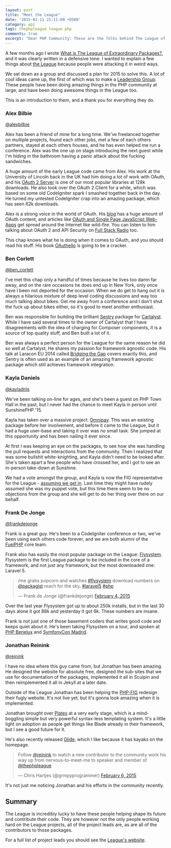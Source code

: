 ```yaml
---
layout: post
title: "Meet the League"
date: '2015-02-11 21:11:00 +0500'
category: api
tags: thephpleague league php
comments: true
excerpt: "Dear PHP Community: These are the folks behind The League of Extraordinary Packages, who you should know, but maybe do not."
---
```


A few months ago I wrote [What is The League of Extraordinary Packages?](/php/2014/10/16/what-is-the-league-of-extraordinary-packages/), and it was clearly written in a defensive tone. I wanted to explain a few things about [the League](http://thephpleague.com/) because people were attacking it in weird ways. 

We sat down as a group and discussed a plan for 2015 to solve this. A _lot_ of cool ideas came up, the first of which was to make a [Leadership Group](https://github.com/thephpleague/thephpleague.github.io/wiki/Leadership-Group). These people have been doing amazing things in the PHP community at large, and have been doing awesome things in the League too. 

This is an introduction to them, and a thank you for everything they do.

### Alex Bilbie 

[@alexbilbie](http://twitter.com/alexbilbie)

Alex has been a friend of mine for a long time. We've freelanced together on multiple projects, found each other jobs, met a few of each others partners, stayed at each others houses, and he has even helped me run a conference. Alex was the one up on stage introducing the next guest while I'm hiding in the bathroom having a panic attack about the fucking sandwiches.

A huge amount of the early League code came from Alex. His work at the University of Lincoln back in the UK had him doing a lot of work with OAuth, and his [OAuth 2 Server](http://oauth2.thephpleague.com/) is one of our most popular libraries at 128k downloads. He also took over the OAuth 2 Client for a while, which was based on some old CodeIgniter spark I smashed together back in the day. He turned my untested CodeIgniter crap into an amazing package, which has seen 62k downloads.

Alex is a strong voice in the world of OAuth. His [blog](http://alexbilbie.com/) has a huge amount of OAuth content, and articles like [OAuth and Single Page JavaScript Web-Apps](http://alexbilbie.com/2014/11/oauth-and-javascript/) get spread around the Internet like wild-fire. You can listen to him talking about OAuth 2 and API Security on [Full Stack Radio](http://fullstackradio.com/episodes/4/) too. 

This chap knows what he is doing when it comes to OAuth, and you should read his stuff. His book [OAuthello](https://leanpub.com/oauthello-a-book-about-oauth/) is going to be a cracker.

### Ben Corlett 

[@ben_corlett](http://twitter.com/ben_corlett)

I've met this chap only a handful of times because he lives too damn far away, and on the rare occasions he does end up in New York, only once have I been not deported for the occasion. When we do get to hang out it is always a hilarious mixture of deep level coding discussions and way too much talking about bikes. Get me away from a conference and I don't shut the fuck up about bikes either, so it's good to meet another enthusiast.

Ben was responsible for building the brilliant [Sentry](https://cartalyst.com/manual/sentry) package for [Cartalyst](https://cartalyst.com/). While I have said several times to the owner of Cartalyst that I have disagreements with the idea of charging for Composer components, it is a source of top quality stuff, and Ben built a lot of it. 

Ben was always a perfect person for the League for the same reason he did so well at Cartalyst; He shares my passion for framework agnostic code. His talk at Laracon EU 2014 called [Bridging the Gap](http://lanyrd.com/2013/laraconeu/scpfbm/) covers exactly this, and Sentry is often used as an example of an amazing framework agnostic package which still achieves framework integration.

### Kayla Daniels 

[@kayladnls](http://twitter.com/kayladnls)

We've been talking on-line for ages, and she's been a guest on PHP Town Hall in the past, but I never had the chance to meet Kayla in person until SunshinePHP '15. 

Kayla has taken over a massive project: [Omnipay](http://omnipay.thephpleague.com/). This was an existing package before her involvement, and before it came to the League, but it had a huge user-base and taking it over was no small task. She jumped at this opportunity and has been nailing it ever since.

At first I was keeping an eye on the packages, to see how she was handling the pull requests and interactions from the community. Then I realized that was some bullshit white-knighting, and Kayla didn't need to be looked after. She's taken apart a few people who have crossed her, and I got to see an in-person take-down at Sunshine.

We had a vote amongst the group, and Kayla is now the FIG representative for the League - [assuming we get in](https://groups.google.com/forum/#!topic/php-fig/db0jvZJI5XQ). Last time they might have rudely assumed she was my puppet vote, but this time there seem to be no objections from the group and she will get to do her thing over there on our behalf.

### Frank De Jonge 

[@frankdejonge](http://twitter.com/frankdejonge)

Frank is a great guy. He's been to a CodeIgniter conference or two, we've been using each others code forever, and we are both alumni of the [FuelPHP](http://fuelphp.com/) core team.

Frank also has easily the most popular package on the League: [Flysystem](http://flysystem.thephpleague.com). Flysystem is the first League package to be included in the core of a framework, and not just any framework, but the most downloaded one: Laravel 5.

<blockquote class="twitter-tweet" lang="en"><p>/me grabs popcorn and watches <a href="https://twitter.com/hashtag/flysystem?src=hash">#flysystem</a> download numbers on <a href="https://twitter.com/packagist">@packagist</a> reach for the sky. <a href="https://twitter.com/hashtag/laravel5?src=hash">#laravel5</a> <a href="https://twitter.com/hashtag/php?src=hash">#php</a></p>&mdash; Frank de Jonge (@frankdejonge) <a href="https://twitter.com/frankdejonge/status/562985843225550849">February 4, 2015</a></blockquote>
<script async src="//platform.twitter.com/widgets.js" charset="utf-8"></script>

Over the last year Flysystem got up to about 250k installs, but in the last 30 days alone it got 88k and yesterday it got 6k. These numbers are insane.

Frank is not just one of those basement coders that writes good code and keeps quiet about it. He's been taking Flysystem on a tour, and spoken at [PHP Benelux](https://conference.phpbenelux.eu/2015/grid-portfolio/abstract-filesystems-flysystem/) and [SymfonyCon Madrid](http://madrid2014.symfony.com/).

### Jonathan Reinink 

[@reinink](http://twitter.com/reinink)

I have no idea where this guy came from, but Jonathan has been amazing. He designed the website for absolute free, designed the sub-sites that we use for documentation of the packages, implemented it all in Sculpin and then reimplemented it all in Jekyll at a later date.

Outside of the League Jonathan has been helping the [PHP-FIG](http://php-fig.org/) redesign their fugly website. It's not live yet, but it's gonna look amazing when it is implemented.

Jonathan brought over [Plates](http://platesphp.com/) at a very early stage, which is a mind-boggling simple but very powerful syntax-less templating system. It's a little light on adoption as people get things like Blade already in their framework, but I see a good future for it. 

He's also recently released [Glide](http://glide.thephpleague.com/), which I like because it has kayaks on the homepage.

<blockquote class="twitter-tweet" lang="en"><p>Follow <a href="https://twitter.com/reinink">@reinink</a> to watch a new contributor to the community work his way up from nervous-to-meet-me to speaker and member of <a href="https://twitter.com/thephpleague">@thephpleague</a></p>&mdash; Chris Hartjes (@grmpyprogrammer) <a href="https://twitter.com/grmpyprogrammer/status/563697001419010048">February 6, 2015</a></blockquote>
<script async src="//platform.twitter.com/widgets.js" charset="utf-8"></script>

It's not just me noticing Jonathan and his efforts in the community recently.

## Summary

The League is incredibly lucky to have these people helping shape its future and contribute their code. They are however not the only people working hard on the League projects, all of the project leads are, as are all of the contributors to those packages.

For a full list of project leads you should see the [League's website](http://thephpleague.com).
